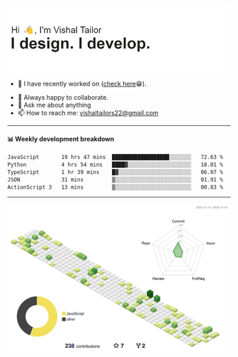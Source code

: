 ![Hi, I'm Vishal Tailor. I design. I develop.](https://github.com/vishaltailors/vishaltailors/blob/main/header.png?raw=true)

- 🔭 I have recently worked on ([check here](https://vishaltailor.com)😁).
<!-- - 🎦 Currently watching: JavaScript: The Hard Parts By Will Sentance. -->
- 👯 Always happy to collaborate.
- 💬 Ask me about anything
- 📫 How to reach me: <a href="mailto:vishaltailors22@gmail.com">vishaltailors22@gmail.com</a>

<hr /> 
<h4>📊 Weekly development breakdown</h4>
<!--START_SECTION:waka-->

```txt
JavaScript       19 hrs 47 mins  ██████████████████░░░░░░░   72.63 %
Python           4 hrs 54 mins   ████▓░░░░░░░░░░░░░░░░░░░░   18.01 %
TypeScript       1 hr 39 mins    █▓░░░░░░░░░░░░░░░░░░░░░░░   06.07 %
JSON             31 mins         ▒░░░░░░░░░░░░░░░░░░░░░░░░   01.91 %
ActionScript 3   13 mins         ▒░░░░░░░░░░░░░░░░░░░░░░░░   00.83 %
```

<!--END_SECTION:waka-->
<hr /> 

![](./profile-3d-contrib/profile-green-animate.svg)
